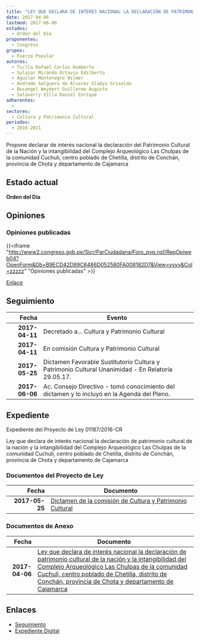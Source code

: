 ```yaml
---
title: "LEY QUE DECLARA DE INTERÉS NACIONAL LA DECLARACIÓN DE PATRIMONIO CULTURAL DE LA NACIÓN Y LA INTANGIBILIDAD DEL COMPLEJO ARQUEOLÓGICO LAS CHULPAS DE LA COMUNIDAD CUCHULI, CENTRO POBLADO DE CHETILLA, DISTRITO DE CONCHAN, PROVINCIA DE CHOTA Y DEPARTAMENTO DE CAJAMARCA"
date: 2017-04-06
lastmod: 2017-06-06
estados: 
  - Orden del Día
proponentes: 
  - Congreso
grupos: 
  - Fuerza Popular
autores: 
  - Ticlla Rafael Carlos Humberto
  - Salazar Miranda Octavio Edilberto
  - Aguilar Montenegro Wilmer
  - Andrade Salguero de Álvarez Gladys Griselda
  - Bocangel Weydert Guillermo Augusto
  - Salaverry Villa Daniel Enrique
adherentes: 
  - 
sectores: 
  - Cultura y Patrimonio Cultural
periodos: 
  - 2016-2021
---
```


Propone declarar de interés nacional la declaración del Patrimonio Cultural de la Nación y la intangibilidad del Complejo Arqueológico Las Chulpas de la comunidad Cuchuli, centro poblado de Chetilla, distrito de Conchán, provincia de Chota y departamento de Cajamarca


## Estado actual

**Orden del Día**

## Opiniones

### Opiniones publicadas

{{<iframe "http://www2.congreso.gob.pe/Sicr/ParCiudadana/Foro_pvp.nsf/RepOpiweb04?OpenForm&Db=B9ECD42D89C6486D052580FA008182D7&View=yyyy&Col=zzzzz" "Opiniones publicadas" >}}

[Enlace](http://www2.congreso.gob.pe/Sicr/ParCiudadana/Foro_pvp.nsf/RepOpiweb04?OpenForm&Db=B9ECD42D89C6486D052580FA008182D7&View=yyyy&Col=zzzzz)

## Seguimiento

| Fecha | Evento |
|------:|--------|
| **2017-04-11** | Decretado a... Cultura y Patrimonio Cultural|
| **2017-04-11** | En comisión Cultura y Patrimonio Cultural|
| **2017-05-25** | Dictamen Favorable Sustitutorio Cultura y Patrimonio Cultural Unanimidad - En Relatoría 29.05.17.|
| **2017-06-06** | Ac. Consejo Directivo - tomó conocimiento del dictamen y lo incluyó en la Agenda del Pleno.|


## Expediente

Expediente del Proyecto de Ley 01187/2016-CR

Ley que declara de interés nacional la declaración de patrimonio cultural de la nación y la intangibilidad del Complejo Arqueológico Las Chulpas de la comunidad Cuchuli, centro poblado de Chetilla, distrito de Conchán, provincia de Chota y departamento de Cajamarca


### Documentos del Proyecto de Ley

| Fecha | Documento |
|------:|--------|
| **2017-05-25** | [Dictamen de la comisión de Cultura y Patrimonio Cultural](http://www.leyes.congreso.gob.pe/Documentos/2016_2021/Dictamenes/Proyectos_de_Ley/01187DC05MAY20170525.pdf) |

### Documentos de Anexo

| Fecha | Documento |
|------:|--------|
| **2017-04-06** | [Ley que declara de interés nacional la declaración de patrimonio cultural de la nación y la intangibilidad del Complejo Arqueológico Las Chulpas de la comunidad Cuchuli, centro poblado de Chetilla, distrito de Conchán, provincia de Chota y departamento de Cajamarca](http://www.leyes.congreso.gob.pe/Documentos/2016_2021/Proyectos_de_Ley_y_de_Resoluciones_Legislativas/PL0118720170406.pdf) |

## Enlaces 

- [Seguimiento](http://www2.congreso.gob.pe/Sicr/TraDocEstProc/CLProLey2016.nsf/f7fff46988ca05b1052578e100829cc7/bdb3e9f41130b3b1052580fa007f7872?OpenDocument)
- [Expediente Digital](http://www2.congreso.gob.pehttp://www2.congreso.gob.pe/Sicr/TraDocEstProc/CLProLey2016.nsf/f7fff46988ca05b1052578e100829cc7/bdb3e9f41130b3b1052580fa007f7872?OpenDocument&Click=05257FB7005EB655.eb71d0cf91d8294e05256cdf006b5706/$Body/0.1C6C)

